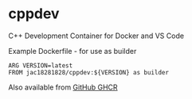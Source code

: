 # cppdev

C++ Development Container for Docker and VS Code

Example Dockerfile - for use as builder

```
ARG VERSION=latest
FROM jac18281828/cppdev:${VERSION} as builder
```

Also available from [GitHub GHCR](https://github.com/jac18281828/cppdev/pkgs/container/cppdev)


